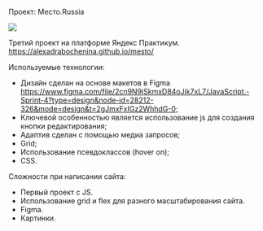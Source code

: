  Проект: Место.Russia

<img src="assets/readme/README.png">

Третий проект на платформе Яндекс Практикум.
https://alexadrabochenina.github.io/mesto/

Используемые технологии:
* Дизайн сделан на основе макетов в Figma https://www.figma.com/file/2cn9N9jSkmxD84oJik7xL7/JavaScript.-Sprint-4?type=design&node-id=28212-326&mode=design&t=2gJmxFxIGz2WhhdG-0;
* Ключевой особенностью является использование js для создания кнопки редактирования;
* Адаптив сделан с помощью медиа запросов;
* Grid;
* Использование псевдоклассов (hover on);
* CSS.

Сложности при написании сайта:
* Первый проект с JS.
* Использование grid и flex для разного масштабирования сайта.
* Figma.
* Картинки.